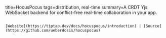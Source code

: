 title=HocusPocus
tags=distribution, real-time
summary=A CRDT Yjs WebSocket backend for conflict-free real-time collaboration in your app.
~~~~~~

[Website](https://tiptap.dev/docs/hocuspocus/introduction) | [Source](https://github.com/ueberdosis/hocuspocus)

